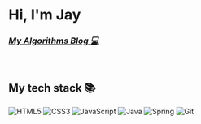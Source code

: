 <h1> Hi, I'm Jay</h1>
<p>
  <em>
    <h3>
      <a href="https://won4885.github.io/">
        My Algorithms Blog 💻
      </a>
    </h3>
  </em>
</p>

<br />
<h2> My tech stack 📚 </h2>

![HTML5](https://img.shields.io/badge/-HTML5-F05032?style=for-the-badge&logo=html5&logoColor=ffffff)
![CSS3](https://img.shields.io/badge/-CSS3-007ACC?style=for-the-badge&logo=css3)
![JavaScript](https://img.shields.io/badge/-JavaScript-%23F7DF1C?style=for-the-badge&logo=javascript&logoColor=000000&labelColor=%23F7DF1C&color=%23FFCE5A)
![Java](https://img.shields.io/badge/-Java-007ACC?style=for-the-badge&logo=Java&logoColor=white)
![Spring](https://img.shields.io/badge/-Spring-222222?style=for-the-badge&logo=Spring)
![Git](https://img.shields.io/badge/-Git-F05032?style=for-the-badge&logo=git&logoColor=ffffff)
